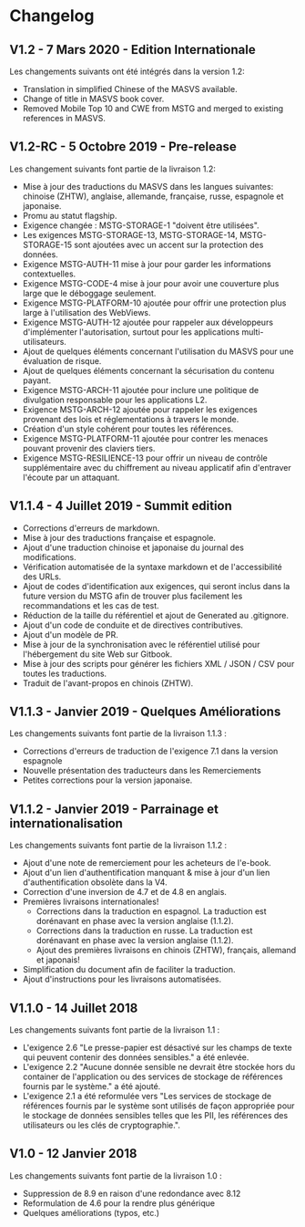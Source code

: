 # Changelog

## V1.2 - 7 Mars 2020 - Edition Internationale

Les changements suivants ont été intégrés dans la version 1.2:

- Translation in simplified Chinese of the MASVS available.
- Change of title in MASVS book cover.
- Removed Mobile Top 10 and CWE from MSTG and merged to existing references in MASVS.

## V1.2-RC - 5 Octobre 2019 - Pre-release

Les changement suivants font partie de la livraison 1.2:

- Mise à jour des traductions du MASVS dans les langues suivantes: chinoise (ZHTW), anglaise, allemande, française, russe, espagnole et japonaise.
- Promu au statut flagship.
- Exigence changée : MSTG-STORAGE-1 "doivent être utilisées".
- Les exigences MSTG-STORAGE-13, MSTG-STORAGE-14, MSTG-STORAGE-15 sont ajoutées avec un accent sur la protection des données.
- Exigence MSTG-AUTH-11 mise à jour pour garder les informations contextuelles.
- Exigence MSTG-CODE-4 mise à jour pour avoir une couverture plus large que le déboggage seulement.
- Exigence MSTG-PLATFORM-10 ajoutée pour offrir une protection plus large à l'utilisation des WebViews.
- Exigence MSTG-AUTH-12 ajoutée pour rappeler aux développeurs d'implémenter l'autorisation, surtout pour les applications multi-utilisateurs.
- Ajout de quelques éléments concernant l'utilisation du MASVS pour une évaluation de risque.
- Ajout de quelques éléments concernant la sécurisation du contenu payant.
- Exigence MSTG-ARCH-11 ajoutée pour inclure une politique de divulgation responsable pour les applications L2.
- Exigence MSTG-ARCH-12 ajoutée pour rappeler les exigences provenant des lois et réglementations à travers le monde.
- Création d'un style cohérent pour toutes les références.
- Exigence MSTG-PLATFORM-11 ajoutée pour contrer les menaces pouvant provenir des claviers tiers.
- Exigence MSTG-RESILIENCE-13 pour offrir un niveau de contrôle supplémentaire avec du chiffrement au niveau applicatif afin d'entraver l'écoute par un attaquant.

## V1.1.4 - 4 Juillet 2019 - Summit edition

- Corrections d'erreurs de markdown.
- Mise à jour des traductions française et espagnole.
- Ajout d'une traduction chinoise et japonaise du journal des modifications.
- Vérification automatisée de la syntaxe markdown et de l'accessibilité des URLs.
- Ajout de codes d'identification aux exigences, qui seront inclus dans la future version du MSTG afin de trouver plus facilement les recommandations et les cas de test.
- Réduction de la taille du référentiel et ajout de Generated au .gitignore.
- Ajout d'un code de conduite et de directives contributives.
- Ajout d'un modèle de PR.
- Mise à jour de la synchronisation avec le référentiel utilisé pour l'hébergement du site Web sur Gitbook.
- Mise à jour des scripts pour générer les fichiers XML / JSON / CSV pour toutes les traductions.
- Traduit de l'avant-propos en chinois (ZHTW).

## V1.1.3 - Janvier 2019 - Quelques Améliorations

Les changements suivants font partie de la livraison 1.1.3 :

- Corrections d'erreurs de traduction de l'exigence 7.1 dans la version espagnole
- Nouvelle présentation des traducteurs dans les Remerciements
- Petites corrections pour la version japonaise.

## V1.1.2 - Janvier 2019 - Parrainage et internationalisation

Les changements suivants font partie de la livraison 1.1.2 :

- Ajout d'une note de remerciement pour les acheteurs de l'e-book.
- Ajout d'un lien d'authentification manquant & mise à jour d'un lien d'authentification obsolète dans la V4.
- Correction d'une inversion de 4.7 et de 4.8 en anglais.
- Premières livraisons internationales!
  - Corrections dans la traduction en espagnol. La traduction est dorénavant en phase avec la version anglaise (1.1.2).
  - Corrections dans la traduction en russe. La traduction est dorénavant en phase avec la version anglaise (1.1.2).
  - Ajout des premières livraisons en chinois (ZHTW), français, allemand et japonais!
- Simplification du document afin de faciliter la traduction.
- Ajout d'instructions pour les livraisons automatisées.

## V1.1.0 - 14 Juillet 2018

Les changements suivants font partie de la livraison 1.1 :

- L'exigence 2.6 "Le presse-papier est désactivé sur les champs de texte qui peuvent contenir des données sensibles." a été enlevée.
- L'exigence 2.2 "Aucune donnée sensible ne devrait être stockée hors du container de l'application ou des services de stockage de références fournis par le système." a été ajouté.
- L'exigence 2.1 a été reformulée vers "Les services de stockage de références fournis par le système sont utilisés de façon appropriée pour le stockage de données sensibles telles que les PII, les références des utilisateurs ou les clés de cryptographie.".

## V1.0 - 12 Janvier 2018

Les changements suivants font partie de la livraison 1.0 :

- Suppression de 8.9 en raison d'une redondance avec 8.12
- Reformulation de 4.6 pour la rendre plus générique
- Quelques améliorations (typos, etc.)
